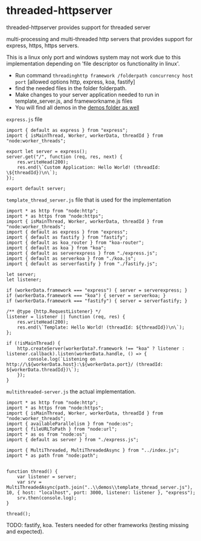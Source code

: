 # threaded-httpserver
threaded-httpserver provides support for threaded server

multi-processing and multi-threaded http servers that provides support for express, https, https servers.  

This is a linux only port and windows system may not work due to this implementation depending on 'file descriptor os functionality in linux'.

- Run command `threadinghttp framework /folderpath concurrency host port` [allowed options http, express, koa, fastify]
- find the needed files in the folder folderpath.
- Make changes to your server application needed to run in template_server.js, and frameworkname.js files
- You will find all demos in the [demos folder as well](https://github.com/ganeshkbhat/threaded-httpserver/tree/main/demos)


`express.js` file


```
import { default as express } from "express";
import { isMainThread, Worker, workerData, threadId } from "node:worker_threads";

export let server = express();
server.get("/", function (req, res, next) {
    res.writeHead(200);
    res.end(\`Custom Application: Hello World! (threadId: \${threadId})\n\`);
});

export default server;
```


`template_thread_server.js` file that is used for the implementation


```
import * as http from "node:http";
import * as https from "node:https";
import { isMainThread, Worker, workerData, threadId } from "node:worker_threads";
import { default as express } from "express";
import { default as fastify } from "fastify";
import { default as koa_router } from "koa-router";
import { default as koa } from "koa";
import { default as serverexpress } from "./express.js";
import { default as serverkoa } from "./koa.js";
import { default as serverfastify } from "./fastify.js";

let server;
let listener;

if (workerData.framework === "express") { server = serverexpress; }
if (workerData.framework === "koa") { server = serverkoa; }
if (workerData.framework === "fastify") { server = serverfastify; }

/** @type {http.RequestListener} */
listener = listener || function (req, res) {
    res.writeHead(200);
    res.end(\`Template: Hello World! (threadId: ${threadId})\n\`);
};

if (!isMainThread) {
    http.createServer(workerData?.framework !== "koa" ? listener : listener.callback).listen(workerData.handle, () => {
        console.log(`Listening on http://\${workerData.host}:\${workerData.port}/ (threadId: ${workerData.threadId})\`);
    });
}
```

`multithreaded-server.js` the actual implementation.


```
import * as http from "node:http";
import * as https from "node:https";
import { isMainThread, Worker, workerData, threadId } from "node:worker_threads";
import { availableParallelism } from "node:os";
import { fileURLToPath } from "node:url";
import * as os from "node:os";
import { default as server } from "./express.js";

import { MultiThreaded, MultiThreadedAsync } from "../index.js";
import * as path from "node:path";


function thread() {
    var listener = server;
    var srv = MultiThreadedAsync(path.join("..\\demos\\template_thread_server.js"), 10, { host: "localhost", port: 3000, listener: listener }, "express");
    srv.then(console.log);
}

thread();

```

TODO: fastify, koa. Testers needed for other frameworks (testing missing and expected). 
